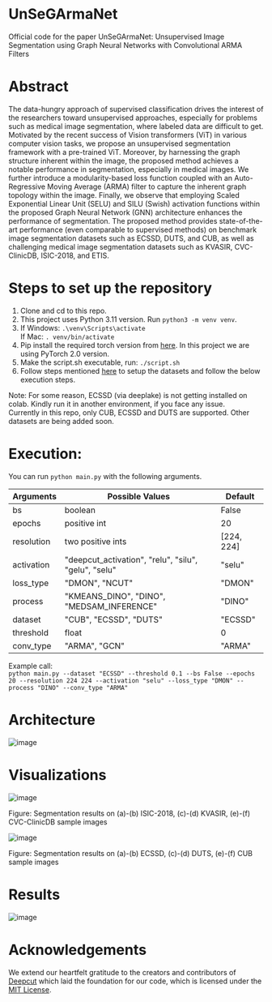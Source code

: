 # UnSeGArmaNet
Official code for the paper UnSeGArmaNet: Unsupervised Image Segmentation using Graph Neural Networks with Convolutional ARMA Filters

# Abstract
The data-hungry approach of supervised classification drives the interest of the researchers toward unsupervised approaches, especially for problems such as medical image segmentation, where labeled data are difficult to get. Motivated by the recent success of Vision transformers (ViT) in various computer vision tasks, we propose an unsupervised segmentation framework with a pre-trained ViT. Moreover, by harnessing the graph structure inherent within the image, the proposed method achieves a notable performance in segmentation, especially in medical images. We further introduce a modularity-based loss function coupled with an Auto-Regressive Moving Average (ARMA) filter to capture the inherent graph topology within the image. Finally, we observe that employing Scaled Exponential Linear Unit (SELU) and SILU (Swish) activation functions within the proposed Graph Neural Network (GNN) architecture enhances the performance of segmentation. The proposed method provides state-of-the-art performance (even comparable to supervised methods) on benchmark image segmentation datasets such as ECSSD, DUTS, and CUB, as well as challenging medical image segmentation datasets such as KVASIR, CVC-ClinicDB, ISIC-2018, and ETIS.

# Steps to set up the repository

1. Clone and cd to this repo.
2. This project uses Python 3.11 version. Run `python3 -m venv venv`.
3. If Windows:
     `.\venv\Scripts\activate`
   <br/>
   If Mac:
     `. venv/bin/activate`
4. Pip install the required torch version from [here](https://pytorch.org/). In this project we are using PyTorch 2.0 version.
5. Make the script.sh executable, run: `./script.sh`
6. Follow steps mentioned [here](/datasets/DATASETS.md) to setup the datasets and follow the below execution steps.

Note: For some reason, ECSSD (via deeplake) is not getting installed on colab. Kindly run it in another environment, if you face any issue.\
Currently in this repo, only CUB, ECSSD and DUTS are supported. Other datasets are being added soon.

# Execution:
You can run `python main.py` with the following arguments.

| Arguments      | Possible Values                                     | Default    |
|----------------|-----------------------------------------------------|------------|
| bs             | boolean                                             | False      |
| epochs         | positive int                                        | 20         |
| resolution     | two positive ints                                               | [224, 224] |
| activation | "deepcut_activation", "relu", "silu", "gelu", "selu" | "selu"     |
| loss_type      | "DMON", "NCUT"                                      | "DMON"     |
| process        | "KMEANS_DINO", "DINO", "MEDSAM_INFERENCE" | "DINO"     |
| dataset        | "CUB", "ECSSD", "DUTS"                                     | "ECSSD"    |
| threshold      | float                                               | 0          |
| conv_type      | "ARMA", "GCN"                                       | "ARMA"     |

Example call:\
`python main.py --dataset "ECSSD" --threshold 0.1 --bs False --epochs 20 --resolution 224 224 --activation "selu" --loss_type "DMON" --process "DINO" --conv_type "ARMA"`

# Architecture
![image](https://github.com/user-attachments/assets/f236346f-1fdf-4c94-9635-d81c6717a4e3)

# Visualizations
![image](https://github.com/user-attachments/assets/81e9e50a-0bf5-4f03-b58c-5ae4996d2686)

Figure: Segmentation results on (a)-(b) ISIC-2018, (c)-(d) KVASIR, (e)-(f) CVC-ClinicDB sample images

![image](https://github.com/user-attachments/assets/2a8d3757-ab44-40cc-aabe-f91c6ecccf82)

Figure: Segmentation results on (a)-(b) ECSSD, (c)-(d) DUTS, (e)-(f) CUB sample images

# Results
![image](https://github.com/user-attachments/assets/da308c1e-bacb-40a5-ad07-0dc1c52e2415)



# Acknowledgements
We extend our heartfelt gratitude to the creators and contributors of [Deepcut](https://github.com/SAMPL-Weizmann/DeepCut) which laid the foundation for our code, which is licensed under the [MIT License](https://github.com/SAMPL-Weizmann/DeepCut/blob/main/LICENSE.txt).
